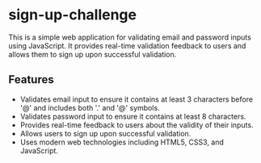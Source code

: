 # sign-up-challenge

This is a simple web application for validating email and password inputs using JavaScript. It provides real-time validation feedback to users and allows them to sign up upon successful validation.

## Features

- Validates email input to ensure it contains at least 3 characters before '@' and includes both '.' and '@' symbols.
- Validates password input to ensure it contains at least 8 characters.
- Provides real-time feedback to users about the validity of their inputs.
- Allows users to sign up upon successful validation.
- Uses modern web technologies including HTML5, CSS3, and JavaScript.